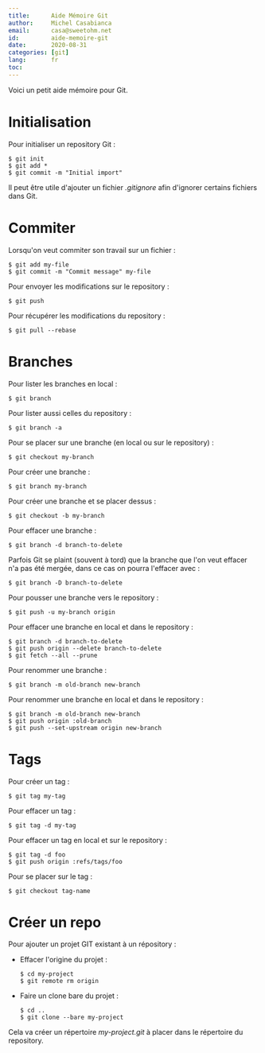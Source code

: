```yaml
---
title:      Aide Mémoire Git
author:     Michel Casabianca
email:      casa@sweetohm.net
id:         aide-memoire-git
date:       2020-08-31
categories: [git]
lang:       fr
toc:
---
```


Voici un petit aide mémoire pour Git.

<!--more-->

# Initialisation

Pour initialiser un repository Git :

```
$ git init
$ git add *
$ git commit -m "Initial import"
```

Il peut être utile d'ajouter un fichier *.gitignore* afin d'ignorer certains fichiers dans Git.

# Commiter

Lorsqu'on veut commiter son travail sur un fichier :

```
$ git add my-file
$ git commit -m "Commit message" my-file
```

Pour envoyer les modifications sur le repository :

```
$ git push
```

Pour récupérer les modifications du repository :

```
$ git pull --rebase
```

# Branches

Pour lister les branches en local :

```
$ git branch
```

Pour lister aussi celles du repository :

```
$ git branch -a
```

Pour se placer sur une branche (en local ou sur le repository) :

```
$ git checkout my-branch
```

Pour créer une branche :

```
$ git branch my-branch
```

Pour créer une branche et se placer dessus :

```
$ git checkout -b my-branch
```

Pour effacer une branche :

```
$ git branch -d branch-to-delete
```

Parfois Git se plaint (souvent à tord) que la branche que l'on veut effacer n'a pas été mergée, dans ce cas on pourra l'effacer avec :

```
$ git branch -D branch-to-delete
```

Pour pousser une branche vers le repository :

```
$ git push -u my-branch origin
```

Pour effacer une branche en local et dans le repository :

```
$ git branch -d branch-to-delete
$ git push origin --delete branch-to-delete
$ git fetch --all --prune
```

Pour renommer une branche :

```
$ git branch -m old-branch new-branch
```

Pour renommer une branche en local et dans le repository :

```
$ git branch -m old-branch new-branch
$ git push origin :old-branch
$ git push --set-upstream origin new-branch
```

# Tags

Pour créer un tag :

```
$ git tag my-tag
```

Pour effacer un tag :

```
$ git tag -d my-tag
```

Pour effacer un tag en local et sur le repository :

```
$ git tag -d foo
$ git push origin :refs/tags/foo
```

Pour se placer sur le tag :

```
$ git checkout tag-name
```

# Créer un repo

Pour ajouter un projet GIT existant à un répository :

- Effacer l'origine du projet :

    ```
    $ cd my-project
    $ git remote rm origin
    ```

- Faire un clone bare du projet :

    ```
    $ cd ..
    $ git clone --bare my-project
    ```

Cela va créer un répertoire *my-project.git* à placer dans le répertoire du repository.
